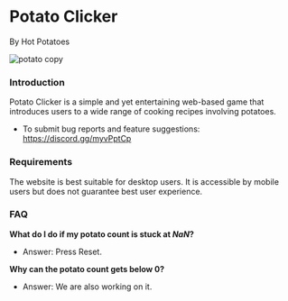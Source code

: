 # Potato Clicker
By Hot Potatoes


![potato copy](https://user-images.githubusercontent.com/89437956/154832182-422b9f05-e447-4849-8a32-16ebcd5c10c4.png)




### Introduction

Potato Clicker is a simple and yet entertaining web-based game that introduces users to a wide range of cooking recipes involving potatoes. 

* To submit bug reports and feature suggestions: 
  https://discord.gg/myvPptCp

### Requirements

The website is best suitable for desktop users. It is accessible by mobile users but does not guarantee best user experience.

### FAQ

**What do I do if my potato count is stuck at *NaN*?**

* Answer: Press Reset.

**Why can the potato count gets below 0?**

* Answer: We are also working on it.


